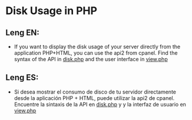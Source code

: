 # Disk Usage in PHP
## Leng EN:
- If you want to display the disk usage of your server directly from the application PHP+HTML, you can use the api2 from cpanel. Find the syntax of the API in [disk.php](https://github.com/VMarkDev/cpanel_disk_usage/blob/master/disk.php "disk.php") and the user interface in [view.php](https://github.com/VMarkDev/cpanel_disk_usage/blob/master/view.php "view.php")

## Leng ES:
- Si desea mostrar el consumo de disco de tu servidor directamente desde la aplicación PHP + HTML, puede utilizar la api2 de cpanel. Encuentre la sintaxis de la API en [disk.php](https://github.com/VMarkDev/cpanel_disk_usage/blob/master/disk.php "disk.php") y y la interfaz de usuario en [view.php](https://github.com/VMarkDev/cpanel_disk_usage/blob/master/view.php "view.php")
